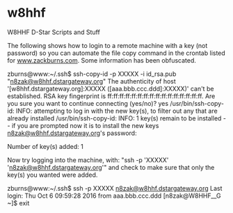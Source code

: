 # w8hhf
W8HHF D-Star Scripts and Stuff

The following shows how to login to a remote machine with a key (not password) so you can automate the file copy command in the crontab listed for www.zackburns.com.  Some information has been obfuscated.


zburns@www:~/.ssh$ ssh-copy-id -p XXXXX -i id_rsa.pub "n8zak@w8hhf.dstargateway.org"
The authenticity of host '[w8hhf.dstargateway.org]:XXXXX ([aaa.bbb.ccc.ddd]:XXXXX)' can't be established.
RSA key fingerprint is ff:ff:ff:ff:ff:ff:ff:ff:ff:ff:ff:ff:ff:ff:ff:ff.
Are you sure you want to continue connecting (yes/no)? yes
/usr/bin/ssh-copy-id: INFO: attempting to log in with the new key(s), to filter out any that are already installed
/usr/bin/ssh-copy-id: INFO: 1 key(s) remain to be installed -- if you are prompted now it is to install the new keys
n8zak@w8hhf.dstargateway.org's password:

Number of key(s) added: 1

Now try logging into the machine, with:   "ssh -p 'XXXXX' 'n8zak@w8hhf.dstargateway.org'"
and check to make sure that only the key(s) you wanted were added.

zburns@www:~/.ssh$ ssh -p XXXXX n8zak@w8hhf.dstargateway.org
Last login: Thu Oct  6 09:59:28 2016 from aaa.bbb.ccc.ddd
[n8zak@W8HHF__G ~]$ exit
